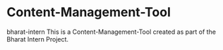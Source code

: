 # Content-Management-Tool
bharat-intern This is a Content-Management-Tool created as part of the Bharat Intern Project.
